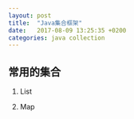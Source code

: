 ```yaml
---
layout: post
title:  "Java集合框架"
date:   2017-08-09 13:25:35 +0200
categories: java collection
---
```


## 常用的集合
1. List
    
2. Map